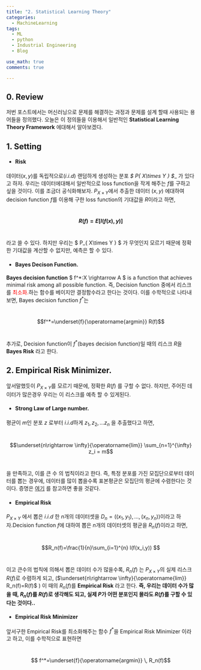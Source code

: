 ```yaml
---
title: "2. Statistical Learning Theory"
categories:
  - MachineLearning
tags:
  - ML
  - python
  - Industrial Engineering
  - Blog

use_math: true
comments: true

---
```

## 0. Review
저번 포스트에서는 머신러닝으로 문제를 해결하는 과정과 문제를 설계 할때 사용되는 용어들을 정의했다. 오늘은 이 정의들을 이용해서 일반적인  __Statistical Learning Theory Framework__ 에대해서 알아보겠다.

## 1. Setting
- #### Risk
데이터$(x,y)$를 독립적으로$(i.i.d)$ 랜덤하게 생성하는 분포 __$ P_{ X\times Y } $__ 가 있다고 하자. 우리는 데이터에대해서 일반적으로 loss function을 작게 해주는 $f$를 구하고 싶을 것이다. 이를 조금더 공식화해보자.
$P_{ X\times Y }$에서 추출한 데이터 $(x,y)$ 에대하여 decision function $f$를 이용해 구한 loss function의 기대값을 $R$이라고 하면, 
#
__$$R(f) = E [l(f(x),y)]$$__ 
#
라고 쓸 수 있다. 하지만 우리는 $ P_{ X\times Y } $ 가 무엇인지 모르기 때문에 정확한 기대값을 계산할 수 없지만, 예측은 할 수 있다.

- #### Bayes Decison Function.
__Bayes decision function__ $ f^*:X \rightarrow A $ is a function that achieves minimal risk among all possible function.
즉, Decision function 중에서 리스크를 <span style="color:red">최소화.</span>하는 함수를 베이지안 결정함수라고 한다는 것이다.
이를 수학적으로 나타내보면, Bayes decision function $f^*$는
#
 $$f^*=\underset{f}{\operatorname{argmin}} R(f)$$
#
추가로, Decision function이 $f^*$(bayes decision function)일 때의 리스크 $R$을 __Bayes Risk__ 라고 한다.

## 2. Empirical Risk Minimizer.
앞서말했듯이 $P_{X \times Y}$를 모르기 때문에, 정확한 $R(f)$ 를 구할 수 없다. 하지만, 주어진 데이터가 많은경우 우리는 이 리스크를 예측 할 수 있게된다.

- ####  Strong Law of Large number.
평균이 $m$인 분포 $z$ 로부터 $i.i.d$하게 $z_1, z_2,...z_n$ 을 추출했다고 하면, 
#
$$\underset{n\rightarrow \infty}{\operatorname{lim}} \sum_{n=1}^{\infty} z_i = m$$
#
을 만족하고, 이를 큰 수 의 법칙이라고 한다.
즉, 특정 분포를 가진 모집단으로부터 데이터를 뽑는 경우에, 데이터를 많이 뽑을수록  표본평균은 모집단의 평균에 수렴한다는 것이다.
증명은 [여기](https://www.youtube.com/watch?v=Yh5bR7X3ch8) 를 참고하면 좋을 것같다. 

- #### Empirical Risk
$P_{X \times Y}$ 에서 뽑은 $i.i.d$ 한 $n$개의 데이터셋을 $D_n =((x_1,y_1),...,(x_n,y_n))$이라고 하자.Decision function $f$에 대하여 뽑은 $n$개의 데이터셋의 평균을 $R_n(f)$이라고 하면,
#
$$R_n(f)=\frac{1}{n}\sum_{i=1}^{n} l(f(x_i,y)) $$
#
이고 큰수의 법칙에 의해서 뽑은 데이터 수가 많을수록, $R_n(f)$ 는 $P_{X \times Y}$의 실제 리스크 $R(f)$로 수렴하게 되고, ($\underset{n\rightarrow \infty}{\operatorname{lim}} R_n(f)=R(f)$  ) 이 때의 $R_n(f)$를 __Empirical Risk__ 라고 한다. 
__즉, 우리는 데이터 수가 많을 때, $R_n(f)$를  $R(f)$로 생각해도 되고, 실제 $P$가 어떤 분포인지 몰라도 $R(f)$를 구할  수 있다는 것이다..__

- #### Empirical Risk Minimizer

앞서구한 Empirical Risk를 최소화해주는 함수 $f^*$을 Empirical Risk Minimizer 이라고 하고, 이를 수학적으로 표현하면
#
$$ f^*=\underset{f}{\operatorname{argmin}} \, R_n(f)$$


